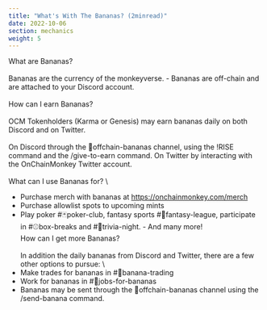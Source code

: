```yaml
---
title: "What's With The Bananas? (2minread)"
date: 2022-10-06
section: mechanics
weight: 5
---
```


What are Bananas?
\
\
Bananas are the currency of the monkeyverse. - Bananas are off-chain and are attached to your Discord account.
\
\
How can I earn Bananas?  
\
OCM Tokenholders (Karma or Genesis) may earn bananas daily on both Discord and on Twitter. 
\
\
On Discord through the 🍌offchain-bananas channel, using the !RISE command and the /give-to-earn command. 
On Twitter by interacting with the OnChainMonkey Twitter account. 
\
\
What can I use Bananas for?
\
* Purchase merch with bananas at https://onchainmonkey.com/merch
* Purchase allowlist spots to upcoming mints
* Play poker #🃏poker-club, fantasy sports #🏉fantasy-league, participate in #⚾box-breaks and #🙊trivia-night. - And many more! 
\
How can I get more Bananas?
\
\
In addition the daily bananas from Discord and Twitter, there are a few other options to pursue:
\
* Make trades for bananas in #🤝banana-trading 
* Work for bananas in #💼jobs-for-bananas
* Bananas may be sent through the 🍌offchain-bananas channel using the /send-banana command.

